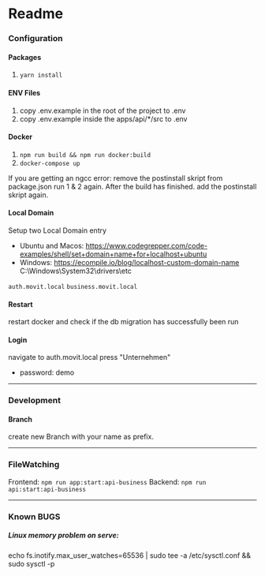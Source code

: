 # Readme

### Configuration

#### Packages

1. `yarn install`

#### ENV Files

1. copy .env.example in the root of the project to .env
2. copy .env.example inside the apps/api/\*/src to .env

#### Docker

1. `npm run build && npm run docker:build`
2. `docker-compose up`

If you are getting an ngcc error:
remove the postinstall skript from package.json
run 1 & 2 again. After the build has finished. 
add the postinstall skript again.

#### Local Domain

Setup two Local Domain entry

- Ubuntu and Macos:
  https://www.codegrepper.com/code-examples/shell/set+domain+name+for+localhost+ubuntu
- Windows:
  https://ecompile.io/blog/localhost-custom-domain-name
  C:\Windows\System32\drivers\etc

`auth.movit.local`
`business.movit.local`

#### Restart

restart docker and check if the db migration has successfully been run

#### Login

navigate to auth.movit.local
press "Unternehmen"

- password: demo

---

### Development

#### Branch

create new Branch with your name as prefix.

---

### FileWatching

Frontend: `npm run app:start:api-business`
Backend: `npm run api:start:api-business`

---

### Known BUGS

##### Linux memory problem on serve:

echo fs.inotify.max_user_watches=65536 | sudo tee -a /etc/sysctl.conf && sudo sysctl -p
